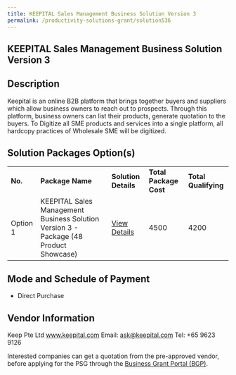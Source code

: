 ```yaml
---
title: KEEPITAL Sales Management Business Solution Version 3
permalink: /productivity-solutions-grant/solution536
---
```


## KEEPITAL Sales Management Business Solution Version 3

## Description

Keepital is an online B2B platform that brings together buyers and suppliers which allow business owners to reach out to prospects. Through this platform, business owners can list their products, generate quotation to the buyers.
To Digitize all SME products and services into a single platform, all hardcopy practices of Wholesale SME will be digitized.


## Solution Packages Option(s)

<table>
<tr>
<td><b>No.</b></td>
<td><b>Package Name</b></td>
<td><b>Solution Details</b></td>
<td><b>Total Package Cost</b></td>
<td><b>Total Qualifying</b></td>
</tr>
<tr>
<td>Option 1</td>
<td>KEEPITAL Sales Management Business Solution Version 3 - Package (48 Product Showcase)</td>
<td><a href='https://www.gobusiness.gov.sg/images/psg/Keep_20190044_Annex_3_20200625143301_Part_2.pdf'>View Details</a></td>
<td>4500</td>
<td>4200</td>
</tr>
</table>

## Mode and Schedule of Payment

 - Direct Purchase

## Vendor Information

 Keep Pte Ltd
www.keepital.com
Email: ask@keepital.com
Tel: +65 9623 9126

Interested companies can get a quotation from the pre-approved vendor, before applying for the PSG through the <a href='https://www.businessgrants.gov.sg/'>Business Grant Portal (BGP)</a>.
